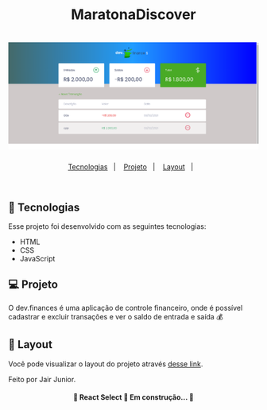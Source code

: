 <h1 align="center" >MaratonaDiscover</h1 > 

<h1 align="center">
  <img alt="dev.finance" title="#dev.finance" src="./assets/dev.finance.png" />
</h1>

<p align="center">
  <a href="#-tecnologias">Tecnologias</a>&nbsp;&nbsp;&nbsp;|&nbsp;&nbsp;&nbsp;
  <a href="#-projeto">Projeto</a>&nbsp;&nbsp;&nbsp;|&nbsp;&nbsp;&nbsp;
  <a href="#-layout">Layout</a>&nbsp;&nbsp;&nbsp;|&nbsp;&nbsp;&nbsp;
  
</p>


<br>



## 🚀 Tecnologias

Esse projeto foi desenvolvido com as seguintes tecnologias:

- HTML
- CSS
- JavaScript

## 💻 Projeto

O dev.finances é uma aplicação de controle financeiro, onde é possível cadastrar e excluir transações e ver o saldo de entrada e saída 💰

## 🔖 Layout

Você pode visualizar o layout do projeto através [desse link](http://jairjunior27.github.io/maratonaDiscover).

Feito por Jair Junior.

<h4 align="center"> 
	🚧  React Select 🚀 Em construção...  🚧
</h4>
